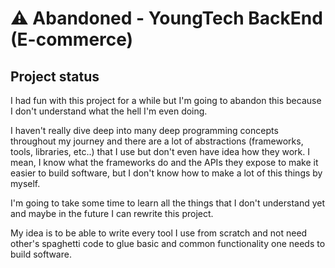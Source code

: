 # ⚠️ Abandoned - YoungTech BackEnd (E-commerce)

## Project status
I had fun with this project for a while but I'm going to abandon this
because I don't understand what the hell I'm even doing.

I haven't really dive deep into many deep programming concepts throughout my
journey and there are a lot of abstractions (frameworks, tools, libraries,
etc..) that I use but don't even have idea how they work. I mean, I know
what the frameworks do and the APIs they expose to make it easier to
build software, but I don't know how to make a lot of this 
things by myself.

I'm going to take some time to learn all the things that I don't understand
yet and maybe in the future I can rewrite this project.

My idea is to be able to write every tool I use from scratch
and not need other's spaghetti code to glue basic and common
functionality one needs to build software.
